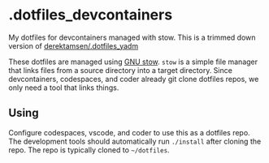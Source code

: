# .dotfiles_devcontainers
My dotfiles for devcontainers managed with stow. This is a trimmed down version of [derektamsen/.dotfiles_yadm](derektamsen/.dotfiles_yadm)

These dotfiles are managed using [GNU stow](https://www.gnu.org/software/stow/). `stow` is a simple file manager that
links files from a source directory into a target directory. Since devcontainers, codespaces, and coder already git clone
dotfiles repos, we only need a tool that links things.

## Using

Configure codespaces, vscode, and coder to use this as a dotfiles repo. The development tools should automatically
run `./install` after cloning the repo. The repo is typically cloned to `~/dotfiles`.
